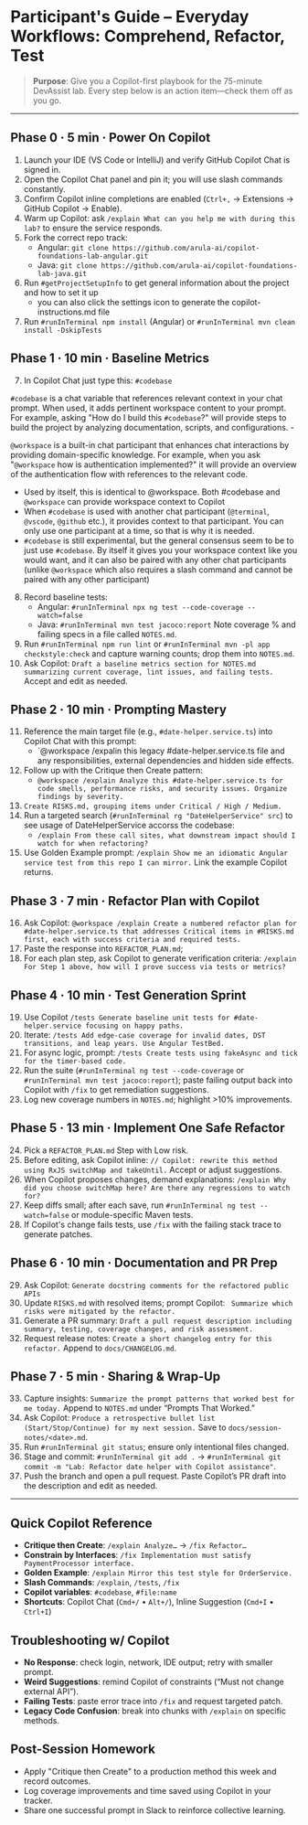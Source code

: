 # Participant's Guide – Everyday Workflows: Comprehend, Refactor, Test

> **Purpose**: Give you a Copilot-first playbook for the 75-minute DevAssist lab. Every step below is an action item—check them off as you go.

---

## Phase 0 · 5 min · Power On Copilot
1. Launch your IDE (VS Code or IntelliJ) and verify GitHub Copilot Chat is signed in.
2. Open the Copilot Chat panel and pin it; you will use slash commands constantly.
3. Confirm Copilot inline completions are enabled (`Ctrl+,` → Extensions → GitHub Copilot → Enable). 
4. Warm up Copilot: ask `/explain What can you help me with during this lab?` to ensure the service responds.
5. Fork the correct repo track:
   - Angular: `git clone https://github.com/arula-ai/copilot-foundations-lab-angular.git`
   - Java:    `git clone https://github.com/arula-ai/copilot-foundations-lab-java.git`
7. Run `#getProjectSetupInfo` to get general information about the project and how to set it up
    - you can also click the settings icon to generate the copilot-instructions.md file
6. Run `#runInTerminal npm install` (Angular) or `#runInTerminal mvn clean install -DskipTests`

## Phase 1 · 10 min · Baseline Metrics
7. In Copilot Chat just type this: `#codebase`

`#codebase` is a chat variable that references relevant context in your chat prompt. When used, it adds pertinent workspace content to your prompt. For example, asking "How do I build this `#codebase`?" will provide steps to build the project by analyzing documentation, scripts, and configurations. - 

`@workspace` is a built-in chat participant that enhances chat interactions by providing domain-specific knowledge. For example, when you ask "`@workspace` how is authentication implemented?" it will provide an overview of the authentication flow with references to the relevant code.

- Used by itself, this is identical to @workspace. Both #codebase and `@workspace` can provide workspace context to Copilot
- When `#codebase` is used with another chat participant (`@terminal`, `@vscode`, `@github` etc.), it provides context to that participant. You can only use one participant at a time, so that is why it is needed.
- `#codebase` is still experimental, but the general consensus seem to be to just use `#codebase`. By itself it gives you your workspace context like you would want, and it can also be paired with any other chat participants (unlike `@workspace` which also requires a slash command and cannot be paired with any other participant)

8. Record baseline tests:
   - Angular: `#runInTerminal npx ng test --code-coverage --watch=false`
   - Java: `#runInTerminal mvn test jacoco:report`
   Note coverage % and failing specs in a file called `NOTES.md`.
9. Run `#runInTerminal npm run lint` or `#runInTerminal mvn -pl app checkstyle:check` and capture warning counts; drop them into `NOTES.md`.
10. Ask Copilot: `Draft a baseline metrics section for NOTES.md summarizing current coverage, lint issues, and failing tests.` Accept and edit as needed.

## Phase 2 · 10 min · Prompting Mastery
11. Reference the main target file (e.g., `#date-helper.service.ts`) into Copilot Chat with this prompt:
    - `@workspace /expalin this legacy #date-helper.service.ts file and any responsibilities,
    external dependencies and hidden side effects.
12. Follow up with the Critique then Create pattern:
    - `@workspace /explain Analyze this #date-helper.service.ts for code smells, performance risks, and security issues. Organize findings by severity.`
13. `Create RISKS.md, grouping items under Critical / High / Medium.`
14. Run a targeted search (`#runInTerminal rg "DateHelperService" src`) to see usage of DateHelperService accorss the codebase:
    - `/explain From these call sites, what downstream impact should I watch for when refactoring?`
15. Use Golden Example prompt: `/explain Show me an idiomatic Angular service test from this repo I can mirror.` Link the example Copilot returns.

## Phase 3 · 7 min · Refactor Plan with Copilot
16. Ask Copilot: `@workspace /explain Create a numbered refactor plan for #date-helper.service.ts that addresses Critical items in #RISKS.md first, each with success criteria and required tests.`
17. Paste the response into `REFACTOR_PLAN.md`;
18. For each plan step, ask Copilot to generate verification criteria: `/explain For Step 1 above, how will I prove success via tests or metrics?`

## Phase 4 · 10 min · Test Generation Sprint
19. Use Copilot `/tests Generate baseline unit tests for #date-helper.service focusing on happy paths.`
20. Iterate: `/tests Add edge-case coverage for invalid dates, DST transitions, and leap years. Use Angular TestBed.`
21. For async logic, prompt: `/tests Create tests using fakeAsync and tick for the timer-based code.`
22. Run the suite (`#runInTerminal ng test --code-coverage` or `#runInTerminal mvn test jacoco:report`); paste failing output back into Copilot with `/fix` to get remediation suggestions.
23. Log new coverage numbers in `NOTES.md`; highlight >10% improvements.

## Phase 5 · 13 min · Implement One Safe Refactor
24. Pick a `REFACTOR_PLAN.md` Step with Low risk.
25. Before editing, ask Copilot inline: `// Copilot: rewrite this method using RxJS switchMap and takeUntil.` Accept or adjust suggestions.
26. When Copilot proposes changes, demand explanations: `/explain Why did you choose switchMap here? Are there any regressions to watch for?`
27. Keep diffs small; after each save, run `#runInTerminal ng test --watch=false` or module-specific Maven tests.
28. If Copilot's change fails tests, use `/fix` with the failing stack trace to generate patches.

## Phase 6 · 10 min · Documentation and PR Prep
29. Ask Copilot: `Generate docstring comments for the refactored public APIs`
30. Update `RISKS.md` with resolved items; prompt Copilot: ` Summarize which risks were mitigated by the refactor.`
31. Generate a PR summary: `Draft a pull request description including summary, testing, coverage changes, and risk assessment.`
32. Request release notes: `Create a short changelog entry for this refactor.` Append to `docs/CHANGELOG.md`.

## Phase 7 · 5 min · Sharing & Wrap-Up
33. Capture insights: `Summarize the prompt patterns that worked best for me today.` Append to `NOTES.md` under “Prompts That Worked.”
34. Ask Copilot: `Produce a retrospective bullet list (Start/Stop/Continue) for my next session.` Save to `docs/session-notes/<date>.md`.
35. Run `#runInTerminal git status`; ensure only intentional files changed.
36. Stage and commit: `#runInTerminal git add .` → `#runInTerminal git commit -m "Lab: Refactor date helper with Copilot assistance"`.
37. Push the branch and open a pull request. Paste Copilot’s PR draft into the description and edit as needed.

---

## Quick Copilot Reference
- **Critique then Create**: `/explain Analyze…` → `/fix Refactor…`
- **Constrain by Interfaces**: `/fix Implementation must satisfy PaymentProcessor interface.`
- **Golden Example**: `/explain Mirror this test style for OrderService.`
- **Slash Commands**: `/explain`, `/tests`, `/fix`
- **Copilot variables**: `#codebase`, `#file:name`
- **Shortcuts**: Copilot Chat (`Cmd+/` • `Alt+/`), Inline Suggestion (`Cmd+I` • `Ctrl+I`)

## Troubleshooting w/ Copilot
- **No Response**: check login, network, IDE output; retry with smaller prompt.
- **Weird Suggestions**: remind Copilot of constraints (“Must not change external API”).
- **Failing Tests**: paste error trace into `/fix` and request targeted patch.
- **Legacy Code Confusion**: break into chunks with `/explain` on specific methods.

## Post-Session Homework
- Apply "Critique then Create" to a production method this week and record outcomes.
- Log coverage improvements and time saved using Copilot in your tracker.
- Share one successful prompt in Slack to reinforce collective learning.